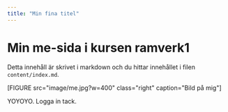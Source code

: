 ```yaml
---
title: "Min fina titel"
---
```

Min me-sida i kursen ramverk1
=========================

Detta innehåll är skrivet i markdown och du hittar innehållet i filen `content/index.md`.

[FIGURE src="image/me.jpg?w=400" class="right" caption="Bild på mig"]

YOYOYO. Logga in tack.
